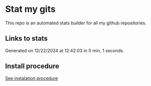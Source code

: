 # Stat my gits

This repo is an automated stats builder for all my github repositories.

## Links to stats


Generated on 12/22/2024 at 12:42:03 in 0 min, 1 seconds.

## Install procedure

[See instalation procedure](./src/install.md)
